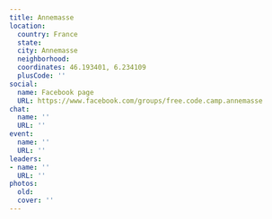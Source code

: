 ```yaml
---
title: Annemasse
location:
  country: France
  state: 
  city: Annemasse
  neighborhood: 
  coordinates: 46.193401, 6.234109
  plusCode: ''
social:
  name: Facebook page
  URL: https://www.facebook.com/groups/free.code.camp.annemasse
chat:
  name: ''
  URL: ''
event:
  name: ''
  URL: ''
leaders:
- name: ''
  URL: ''
photos:
  old: 
  cover: ''
---
```

